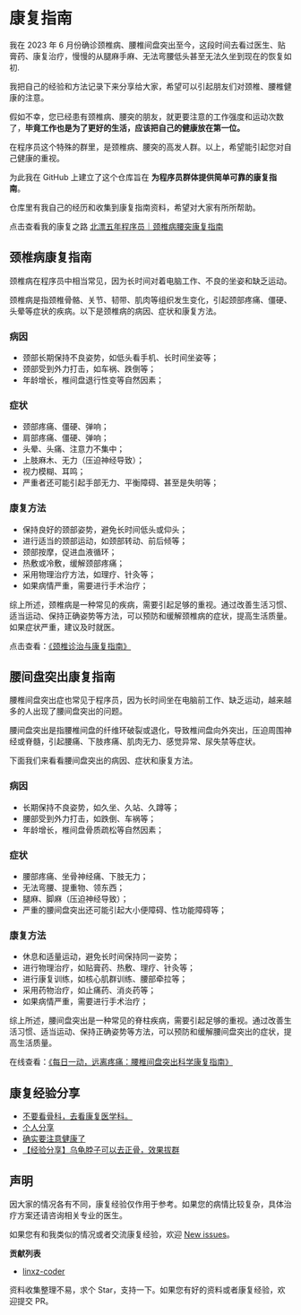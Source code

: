 # 康复指南

我在 2023 年 6 月份确诊颈椎病、腰椎间盘突出至今，这段时间去看过医生、贴膏药、康复治疗，慢慢的从腿麻手麻、无法弯腰低头甚至无法久坐到现在的恢复如初.

我把自己的经验和方法记录下来分享给大家，希望可以引起朋友们对颈椎、腰椎健康的注意。

假如不幸，您已经患有颈椎病、腰突的朋友，就更要注意的工作强度和运动次数了，**毕竟工作也是为了更好的生活，应该把自己的健康放在第一位。**

在程序员这个特殊的群里，是颈椎病、腰突的高发人群。以上，希望能引起您对自己健康的重视。

为此我在 GitHub 上建立了这个仓库旨在 **为程序员群体提供简单可靠的康复指南**。

仓库里有我自己的经历和收集到康复指南资料，希望对大家有所所帮助。

点击查看我的康复之路 [北漂五年程序员｜颈椎病腰突康复指南](https://ansonznl.github.io/life-essay/我的颈椎病腰突康复历程.html)

## 颈椎病康复指南

颈椎病在程序员中相当常见，因为长时间对着电脑工作、不良的坐姿和缺乏运动。

颈椎病是指颈椎骨骼、关节、韧带、肌肉等组织发生变化，引起颈部疼痛、僵硬、头晕等症状的疾病。以下是颈椎病的病因、症状和康复方法。

### 病因

- 颈部长期保持不良姿势，如低头看手机、长时间坐姿等；
- 颈部受到外力打击，如车祸、跌倒等；
- 年龄增长，椎间盘退行性变等自然因素；

### 症状

- 颈部疼痛、僵硬、弹响；
- 肩部疼痛、僵硬、弹响；
- 头晕、头痛、注意力不集中；
- 上肢麻木、无力（压迫神经导致）；
- 视力模糊、耳鸣；
- 严重者还可能引起手部无力、平衡障碍、甚至是失明等；

### 康复方法

- 保持良好的颈部姿势，避免长时间低头或仰头；
- 进行适当的颈部运动，如颈部转动、前后倾等；
- 颈部按摩，促进血液循环；
- 热敷或冷敷，缓解颈部疼痛；
- 采用物理治疗方法，如理疗、针灸等；
- 如果病情严重，需要进行手术治疗；

综上所述，颈椎病是一种常见的疾病，需要引起足够的重视。通过改善生活习惯、适当运动、保持正确姿势等方法，可以预防和缓解颈椎病的症状，提高生活质量。如果症状严重，建议及时就医。

点击查看：[《颈椎诊治与康复指南》](https://ansonznl.github.io/RehabilitationGuide/颈椎病康复指南/颈椎诊治与康复指南.pdf)

## 腰间盘突出康复指南

腰椎间盘突出症也常见于程序员，因为长时间坐在电脑前工作、缺乏运动，越来越多的人出现了腰间盘突出的问题。

腰间盘突出是指腰椎间盘的纤维环破裂或退化，导致椎间盘向外突出，压迫周围神经或脊髓，引起腰痛、下肢疼痛、肌肉无力、感觉异常、尿失禁等症状。

下面我们来看看腰间盘突出的病因、症状和康复方法。

### 病因

- 长期保持不良姿势，如久坐、久站、久蹲等；
- 腰部受到外力打击，如跌倒、车祸等；
- 年龄增长，椎间盘骨质疏松等自然因素；

### 症状

- 腰部疼痛、坐骨神经痛、下肢无力；
- 无法弯腰、提重物、领东西；
- 腿麻、脚麻（压迫神经导致）；
- 严重的腰间盘突出还可能引起大小便障碍、性功能障碍等；

### 康复方法

- 休息和适量运动，避免长时间保持同一姿势；
- 进行物理治疗，如贴膏药、热敷、理疗、针灸等；
- 进行康复训练，如核心肌群训练、腰部牵拉等；
- 采用药物治疗，如止痛药、消炎药等；
- 如果病情严重，需要进行手术治疗；

综上所述，腰间盘突出是一种常见的脊柱疾病，需要引起足够的重视。通过改善生活习惯、适当运动、保持正确姿势等方法，可以预防和缓解腰间盘突出的症状，提高生活质量。

在线查看：[《每日一动，远离疼痛：腰椎间盘突出科学康复指南》](https://ansonznl.github.io/RehabilitationGuide/腰间盘突出康复指南/每日一动，远离疼痛：腰椎间盘突出科学康复指南_罗炜樑.pdf)

## 康复经验分享

- [不要看骨科，去看康复医学科。](https://github.com/AnsonZnl/RehabilitationGuide/issues/2)
- [个人分享](https://github.com/AnsonZnl/RehabilitationGuide/issues/5)
- [确实要注意健康了](https://github.com/AnsonZnl/RehabilitationGuide/issues/10)
- [【经验分享】乌龟脖子可以去正骨，效果拔群](https://github.com/AnsonZnl/RehabilitationGuide/issues/13)

## 声明

因大家的情况各有不同，康复经验仅作用于参考。如果您的病情比较复杂，具体治疗方案还请咨询相关专业的医生。

如果您有和我类似的情况或者交流康复经验，欢迎 [New issues](https://github.com/AnsonZnl/RehabilitationGuide/issues/new)。

**贡献列表**

- [linxz-coder](https://github.com/linxz-coder)

资料收集整理不易，求个 Star，支持一下。如果您有好的资料或者康复经验，欢迎提交 PR。
